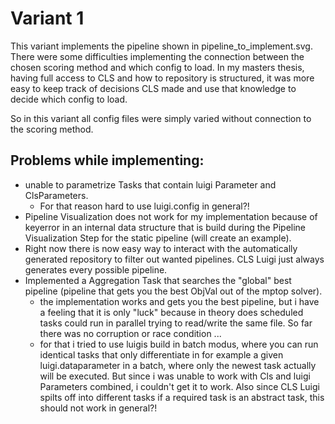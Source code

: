 # Variant 1

This variant implements the pipeline shown in pipeline_to_implement.svg.
There were some difficulties implementing the connection between the chosen scoring method and
which config to load.
In my masters thesis, having full access to CLS and how to repository is structured, it was more easy to keep track of decisions
CLS made and use that knowledge to decide which config to load.  

So in this variant all config files were simply varied without connection to the scoring method.

## Problems while implementing:

- unable to parametrize Tasks that contain luigi Parameter and ClsParameters.
  - For that reason hard to use luigi.config in general?!
- Pipeline Visualization does not work for my implementation because of keyerror in an internal data structure that is build during the Pipeline Visualization Step for the static pipeline (will create an example).
- Right now there is now easy way to interact with the automatically generated repository to filter out wanted pipelines. CLS Luigi just always generates every possible pipeline.
- Implemented a Aggregation Task that searches the "global" best pipeline (pipeline that gets you the best ObjVal out of the mptop solver).
  - the implementation works and gets you the best pipeline, but i have a feeling that it is only "luck" because in theory does scheduled tasks could run in parallel trying to read/write the same file. So far there was no corruption or race condition ...
  - for that i tried to use luigis build in batch modus, where you can run identical tasks that only differentiate in for example a given luigi.dataparameter in a batch, where only the newest task actually will be executed. But since i was unable to work with Cls and luigi Parameters combined, i couldn't get it to work. Also since CLS Luigi spilts off into different tasks if a required task is an abstract task, this should not work in general?!
